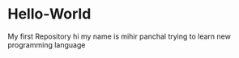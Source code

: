 # Hello-World
My first Repository
hi my name is mihir panchal trying to learn new programming language
